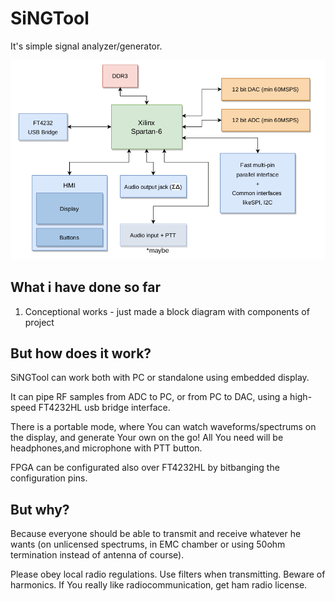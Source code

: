 # SiNGTool
It's simple signal analyzer/generator.


![Block diagram of SiNGTool](block-diagram.png)


## What i have done so far
1. Conceptional works - just made a block diagram with components of project

## But how does it work?
SiNGTool can work both with PC or standalone using embedded display.

It can pipe RF samples from ADC to PC, or from PC to DAC,
using a high-speed FT4232HL usb bridge interface.

There is a portable mode, where You can watch waveforms/spectrums
on the display, and generate Your own on the go!
All You need will be headphones,and microphone with PTT button.

FPGA can be configurated also over FT4232HL
by bitbanging the configuration pins.


## But why?

Because everyone should be able to transmit and receive whatever he wants
(on unlicensed spectrums, in EMC chamber or using 50ohm termination instead of antenna of course).

Please obey local radio regulations. Use filters when transmitting. Beware of harmonics. 
If You really like radiocommunication, get ham radio license.
